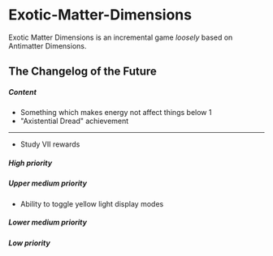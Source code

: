 # Exotic-Matter-Dimensions
Exotic Matter Dimensions is an incremental game *loosely* based on Antimatter Dimensions.
## The Changelog of the Future
##### Content
* Something which makes energy not affect things below 1
* "Axistential Dread" achievement
---
* Study VII rewards
##### High priority
##### Upper medium priority
* Ability to toggle yellow light display modes
##### Lower medium priority
##### Low priority